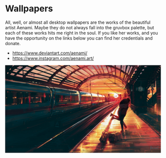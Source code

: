# Wallpapers

All, well, or almost all desktop wallpapers are the works of the beautiful
artist Aenami. Maybe they do not always fall into the gruvbox palette, but
each of these works hits me right in the soul. If you like her works, and
you have the opportunity on the links below you can find her credentials
and donate.

- <https://www.deviantart.com/aenami/>
- <https://www.instagram.com/aenami.art/>

![At Last](../at-last.jpg "At last")
